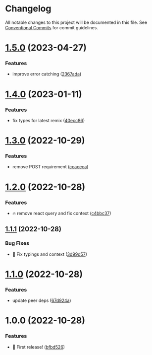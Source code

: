 # Changelog

All notable changes to this project will be documented in this file. See
[Conventional Commits](https://conventionalcommits.org) for commit guidelines.

# [1.5.0](https://github.com/jonbilous/easy-remix-apis/compare/v1.4.0...v1.5.0) (2023-04-27)


### Features

* improve error catching ([2367ada](https://github.com/jonbilous/easy-remix-apis/commit/2367adacb2b861eef72cba8ad0507bf287499249))

# [1.4.0](https://github.com/jonbilous/easy-remix-apis/compare/v1.3.0...v1.4.0) (2023-01-11)


### Features

* fix types for latest remix ([40ecc86](https://github.com/jonbilous/easy-remix-apis/commit/40ecc86af3e3d7ab4bd75de1bc114d926c662e67))

# [1.3.0](https://github.com/jonbilous/easy-remix-apis/compare/v1.2.0...v1.3.0) (2022-10-29)


### Features

* remove POST requirement ([ccaceca](https://github.com/jonbilous/easy-remix-apis/commit/ccaceca4baa3596f29f4a9f3acbec990741f2924))

# [1.2.0](https://github.com/jonbilous/easy-remix-apis/compare/v1.1.1...v1.2.0) (2022-10-28)


### Features

* :fire: remove react query and fix context ([c4bbc37](https://github.com/jonbilous/easy-remix-apis/commit/c4bbc374eea84e38868666fe8b304e2d3b390719))

## [1.1.1](https://github.com/jonbilous/easy-remix-apis/compare/v1.1.0...v1.1.1) (2022-10-28)


### Bug Fixes

* :bug: Fix typings and context ([3d99d57](https://github.com/jonbilous/easy-remix-apis/commit/3d99d574c3f20dc7877e57401fbd8554f4981ff1))

# [1.1.0](https://github.com/jonbilous/easy-remix-apis/compare/v1.0.0...v1.1.0) (2022-10-28)


### Features

* update peer deps ([67d924a](https://github.com/jonbilous/easy-remix-apis/commit/67d924a45faaab7f2395a520ac591cc7038a06e7))

# 1.0.0 (2022-10-28)


### Features

* :rocket: First release! ([bfbd526](https://github.com/jonbilous/easy-remix-apis/commit/bfbd526914fa4b8c1f3deec733f88ce8a58a79a2))
